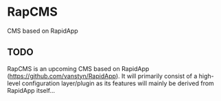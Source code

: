 RapCMS
======

CMS based on RapidApp


## TODO

RapCMS is an upcoming CMS based on RapidApp (https://github.com/vanstyn/RapidApp). It will primarily consist of a high-level configuration layer/plugin as its features will mainly be derived from RapidApp itself...
